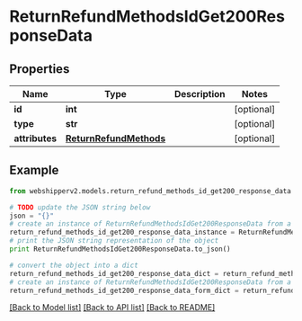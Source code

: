 # ReturnRefundMethodsIdGet200ResponseData


## Properties
Name | Type | Description | Notes
------------ | ------------- | ------------- | -------------
**id** | **int** |  | [optional] 
**type** | **str** |  | [optional] 
**attributes** | [**ReturnRefundMethods**](ReturnRefundMethods.md) |  | [optional] 

## Example

```python
from webshipperv2.models.return_refund_methods_id_get200_response_data import ReturnRefundMethodsIdGet200ResponseData

# TODO update the JSON string below
json = "{}"
# create an instance of ReturnRefundMethodsIdGet200ResponseData from a JSON string
return_refund_methods_id_get200_response_data_instance = ReturnRefundMethodsIdGet200ResponseData.from_json(json)
# print the JSON string representation of the object
print ReturnRefundMethodsIdGet200ResponseData.to_json()

# convert the object into a dict
return_refund_methods_id_get200_response_data_dict = return_refund_methods_id_get200_response_data_instance.to_dict()
# create an instance of ReturnRefundMethodsIdGet200ResponseData from a dict
return_refund_methods_id_get200_response_data_form_dict = return_refund_methods_id_get200_response_data.from_dict(return_refund_methods_id_get200_response_data_dict)
```
[[Back to Model list]](../README.md#documentation-for-models) [[Back to API list]](../README.md#documentation-for-api-endpoints) [[Back to README]](../README.md)


